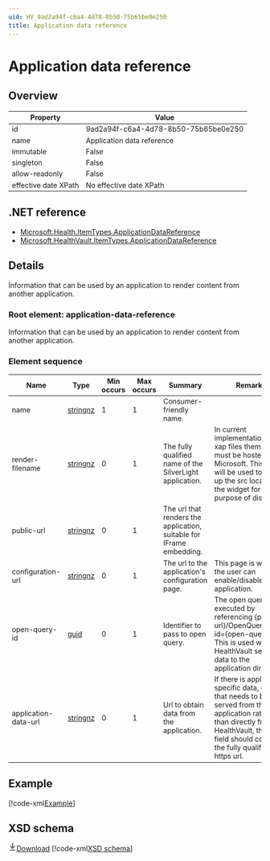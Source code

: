 ```yaml
---
uid: HV_9ad2a94f-c6a4-4d78-8b50-75b65be0e250
title: Application data reference
---
```


# Application data reference

## Overview

Property|Value
---|---
id|9ad2a94f-c6a4-4d78-8b50-75b65be0e250
name|Application data reference
immutable|False
singleton|False
allow-readonly|False
effective date XPath|No effective date XPath

## .NET reference
- [Microsoft.Health.ItemTypes.ApplicationDataReference](https://docs.microsoft.com/dotnet/api/microsoft.health.itemtypes.applicationdatareference)
- [Microsoft.HealthVault.ItemTypes.ApplicationDataReference](https://docs.microsoft.com/dotnet/api/microsoft.healthvault.itemtypes.applicationdatareference)

## Details
Information that can be used by an application to render content from another application.

<a name='application-data-reference'></a>

### Root element: application-data-reference

Information that can be used by an application to render content from another application.

### Element sequence

Name|Type|Min occurs|Max occurs|Summary|Remarks
---|---|---|---|---|---
name|[stringnz](xref:HV_3e730686-781f-4616-aa0d-817bba8eb141#stringnz)|1|1|Consumer-friendly name.|
render-filename|[stringnz](xref:HV_3e730686-781f-4616-aa0d-817bba8eb141#stringnz)|0|1|The fully qualified name of the SilverLight application.|In current implementations, the xap files themselves must be hosted by Microsoft. This name will be used to look-up the src location of the widget for the purpose of display.
public-url|[stringnz](xref:HV_3e730686-781f-4616-aa0d-817bba8eb141#stringnz)|0|1|The url that renders the application, suitable for IFrame embedding.|
configuration-url|[stringnz](xref:HV_3e730686-781f-4616-aa0d-817bba8eb141#stringnz)|0|1|The url to the application's configuration page.|This page is where the user can enable/disable the application.
open-query-id|[guid](xref:HV_3e730686-781f-4616-aa0d-817bba8eb141#guid)|0|1|Identifier to pass to open query.|The open query is executed by referencing {platform url}/OpenQuery.ashx?id={open-query-id} This is used when HealthVault serves data to the application directly.
application-data-url|[stringnz](xref:HV_3e730686-781f-4616-aa0d-817bba8eb141#stringnz)|0|1|Url to obtain data from the application.|If there is application specific data, or data that needs to be served from the application rather than directly from HealthVault, then this field should contain the fully qualified https url.

## Example
[!code-xml[Example](sample-xml/9ad2a94f-c6a4-4d78-8b50-75b65be0e250.xml)]

## XSD schema
[![Download](/healthvault/images/download.png)Download](xsd/application-data-reference.xsd)
[!code-xml[XSD schema](xsd/application-data-reference.xsd)]
